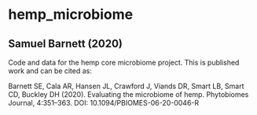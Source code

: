 # hemp_microbiome

## Samuel Barnett (2020)

Code and data for the hemp core microbiome project. This is published work and can be cited as:

Barnett SE, Cala AR, Hansen JL, Crawford J, Viands DR, Smart LB, Smart CD, Buckley DH (2020). Evaluating the microbiome of hemp. Phytobiomes Journal, 4:351–363. DOI: 10.1094/PBIOMES-06-20-0046-R
